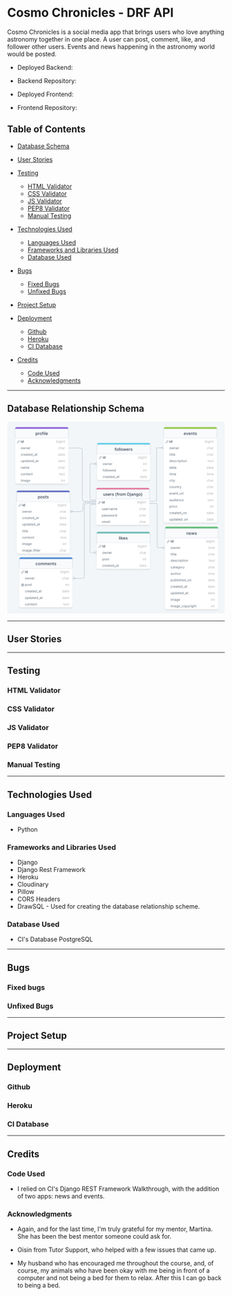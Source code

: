 # Cosmo Chronicles - DRF API

Cosmo Chronicles is a social media app that brings users who love anything astronomy together in one place. A user can post, comment, like, and follower other users. Events and news happening in the astronomy world would be posted.

* Deployed Backend:

* Backend Repository:

* Deployed Frontend:

* Frontend Repository:

## Table of Contents

- [Database Schema](#database-schema)

- [User Stories](#user-stories)

- [Testing](#testing)
    - [HTML Validator](#html-validator)
    - [CSS Validator](#css-validator)
    - [JS Validator](#js-validator)
    - [PEP8 Validator](#pep8-validator)
    - [Manual Testing](#manual-testing)

- [Technologies Used](#technologies-used)
    - [Languages Used](#languages-used)
    - [Frameworks and Libraries Used](#frameworks-and-libraries-used)
    - [Database Used](#database-used)

- [Bugs](#bugs)
    - [Fixed Bugs](#fixed-bugs)
    - [Unfixed Bugs](#unfixed-bugs)

- [Project Setup](#project-setup)

- [Deployment](#deployment)
    - [Github](#github)
    - [Heroku](#heroku)
    - [CI Database](#ci-database)

- [Credits](#credits)
    - [Code Used](#code-used)
    - [Acknowledgments](#acknowledgments)

---

## Database Relationship Schema

![Database Relationship Schema Diagram](/static/readme-images/pp5-database.png)

---

## User Stories

---

## Testing

### HTML Validator

### CSS Validator

### JS Validator

### PEP8 Validator

### Manual Testing

---

## Technologies Used

### Languages Used

- Python

### Frameworks and Libraries Used

- Django
- Django Rest Framework
- Heroku
- Cloudinary
- Pillow
- CORS Headers
- DrawSQL - Used for creating the database relationship scheme.

### Database Used

- CI's Database PostgreSQL

---

## Bugs

### Fixed bugs

### Unfixed Bugs

---

## Project Setup

---

## Deployment

### Github

### Heroku

### CI Database

---

## Credits

### Code Used

- I relied on CI's Django REST Framework Walkthrough, with the addition of two apps: news and events.

### Acknowledgments

- Again, and for the last time, I'm truly grateful for my mentor, Martina. She has been the best mentor someone could ask for. 

- Oisin from Tutor Support, who helped with a few issues that came up. 

- My husband who has encouraged me throughout the course, and, of course, my animals who have been okay with me being in front of a computer and not being a bed for them to relax. After this I can go back to being a bed. 



